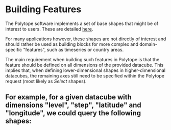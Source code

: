 # Building Features

The Polytope software implements a set of base shapes that might be of interest to users. These are detailed [here](../Developer_Guide/shapes.md).

For many applications however, these shapes are not directly of interest and should rather be used as building blocks for more complex and domain-specific "features", such as timeseries or country areas.

The main requirement when building such features in Polytope is that the feature should be defined on all dimensions of the provided datacube.
This implies that, when defining lower-dimensional shapes in higher-dimensional datacubes, the remaining axes still need to be specified within the Polytope request (most likely as *Select* shapes). 

For example, for a given datacube with dimensions "level", "step", "latitude" and "longitude", we could query the following shapes:
- 
